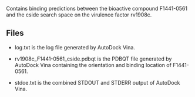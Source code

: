 Contains binding predictions between the bioactive compound F1441-0561 and the cside search space on the virulence factor rv1908c.

## Files

- log.txt is the log file generated by AutoDock Vina.

- rv1908c_F1441-0561_cside.pdbqt is the PDBQT file generated by AutoDock Vina containing the orientation and binding location of F1441-0561.

- stdoe.txt is the combined STDOUT and STDERR output of AutoDock Vina.

